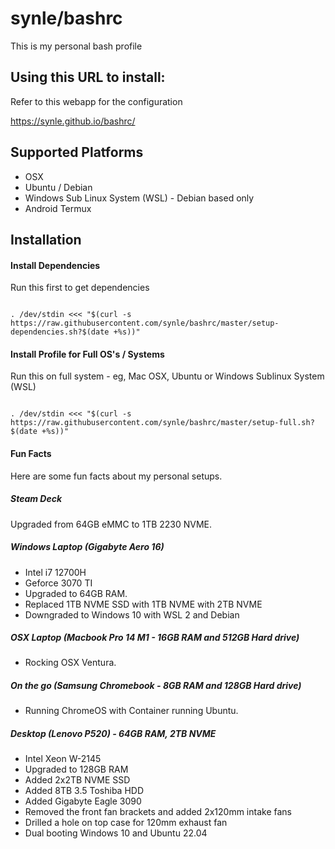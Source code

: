 # synle/bashrc

This is my personal bash profile

## Using this URL to install:

Refer to this webapp for the configuration

https://synle.github.io/bashrc/

## Supported Platforms

- OSX
- Ubuntu / Debian
- Windows Sub Linux System (WSL) - Debian based only
- Android Termux

## Installation

#### Install Dependencies

Run this first to get dependencies

```

. /dev/stdin <<< "$(curl -s https://raw.githubusercontent.com/synle/bashrc/master/setup-dependencies.sh?$(date +%s))"

```

#### Install Profile for Full OS's / Systems

Run this on full system - eg, Mac OSX, Ubuntu or Windows Sublinux System (WSL)

```

. /dev/stdin <<< "$(curl -s https://raw.githubusercontent.com/synle/bashrc/master/setup-full.sh?$(date +%s))"

```

#### Fun Facts

Here are some fun facts about my personal setups.

##### Steam Deck

Upgraded from 64GB eMMC to 1TB 2230 NVME.

##### Windows Laptop (Gigabyte Aero 16)

- Intel i7 12700H
- Geforce 3070 TI
- Upgraded to 64GB RAM.
- Replaced 1TB NVME SSD with 1TB NVME with 2TB NVME
- Downgraded to Windows 10 with WSL 2 and Debian

##### OSX Laptop (Macbook Pro 14 M1 - 16GB RAM and 512GB Hard drive)

- Rocking OSX Ventura.

##### On the go (Samsung Chromebook - 8GB RAM and 128GB Hard drive)

- Running ChromeOS with Container running Ubuntu.

##### Desktop (Lenovo P520) - 64GB RAM, 2TB NVME

- Intel Xeon W-2145
- Upgraded to 128GB RAM
- Added 2x2TB NVME SSD
- Added 8TB 3.5 Toshiba HDD
- Added Gigabyte Eagle 3090
- Removed the front fan brackets and added 2x120mm intake fans
- Drilled a hole on top case for 120mm exhaust fan
- Dual booting Windows 10 and Ubuntu 22.04

